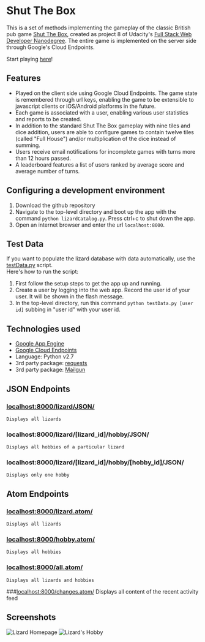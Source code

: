 # Shut The Box
This is a set of methods implementing the gameplay of the classic British pub game [Shut The Box](https://en.wikipedia.org/wiki/Shut_the_Box), created as project 8 of Udacity's [Full Stack Web Developer Nanodegree](https://www.udacity.com/course/full-stack-web-developer-nanodegree--nd004).  The entire game is implemented on the server side through Google's Cloud Endpoints.  

Start playing [here](https://apis-explorer.appspot.com/apis-explorer/?base=https://zattas-game.appspot.com/_ah/api#p/shut_the_box/v1/)!

## Features
* Played on the client side using Google Cloud Endpoints. The game state is remembered through url keys, enabling the game to be extensible to javascript clients or iOS/Android platforms in the future.
* Each game is associated with a user, enabling various user statistics and reports to be created. 
* In addition to the standard Shut The Box gameplay with nine tiles and dice addition, users are able to configure games to contain twelve tiles (called "Full House") and/or multiplication of the dice instead of summing.
* Users receive email notifications for incomplete games with turns more than 12 hours passed.
* A leaderboard features a list of users ranked by average score and average number of turns.

## Configuring a development environment
1. Download the github repository
2. Navigate to the top-level directory and boot up the app with the command `python lizardCatalog.py`. Press ctrl+c to shut down the app.
3. Open an internet browser and enter the url `localhost:8000`.

## Test Data
If you want to populate the lizard database with data automatically, use the [testData.py](https://github.com/snackattas/LizardApp/blob/master/testData.py)  script.  
Here's how to run the script:

1. First follow the setup steps to get the app up and running.
2. Create a user by logging into the web app.  Record the user id of your user.  It will be shown in the flash message.
3. In the top-level directory, run this command `python testData.py [user id]` subbing in "user id" with your user id.

## Technologies used
* [Google App Engine](https://cloud.google.com/appengine/)
* [Google Cloud Endpoints](https://cloud.google.com/endpoints/)
* Language: Python v2.7
* 3rd party package: [requests](http://docs.python-requests.org/en/master/)
* 3rd party package: [Mailgun](http://mailgun.com)

## JSON Endpoints
### [localhost:8000/lizard/JSON/](localhost:8000/lizard/JSON/)
    Displays all lizards
### localhost:8000/lizard/\[lizard_id\]/hobby/JSON/
    Displays all hobbies of a particular lizard
### localhost:8000/lizard/\[lizard_id\]/hobby/\[hobby_id\]/JSON/
    Displays only one hobby
## Atom Endpoints
### [localhost:8000/lizard.atom/](localhost:8000/lizard.atom/)
    Displays all lizards
### [localhost:8000/hobby.atom/](localhost:8000/hobby.atom/)
    Displays all hobbies
### [localhost:8000/all.atom/](localhost:8000/all.atom/)
    Displays all lizards and hobbies
###[localhost:8000/changes.atom/](localhost:8000/changes.atom/)
    Displays all content of the recent activity feed

## Screenshots
![Lizard Homepage](/../master/pkg/static/Lizard%20Homepage.JPG?raw=true "Lizard Homepage")
![Lizard's Hobby](/../master/pkg/static/Lizard%20Hobby.JPG?raw=true "Lizard's Hobbies")
